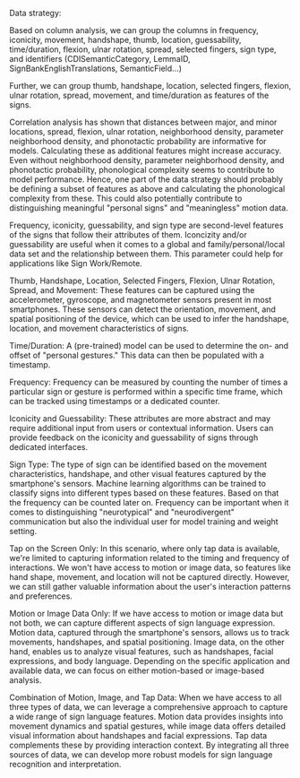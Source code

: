 Data strategy: 

Based on column analysis, we can group the columns in frequency, iconicity, movement, handshape, thumb, location, guessability, time/duration, flexion, ulnar rotation, spread, selected fingers, sign type, and identifiers (CDISemanticCategory, LemmaID, SignBankEnglishTranslations, SemanticField...)

Further, we can group thumb, handshape, location, selected fingers, flexion, ulnar rotation, spread, movement, and time/duration as features of the signs. 

Correlation analysis has shown that distances between major, and minor locations, spread, flexion, ulnar rotation, neighborhood density, parameter neighborhood density, and phonotactic probability are informative for models. Calculating these as additional features might increase accuracy. Even without neighborhood density, parameter neighborhood density, and phonotactic probability, phonological complexity seems to contribute to model performance. Hence, one part of the data strategy should probably be defining a subset of features as above and calculating the phonological complexity from these. This could also potentially contribute to distinguishing meaningful "personal signs" and "meaningless" motion data. 

Frequency, iconicity, guessability, and sign type are second-level features of the signs that follow their attributes of them. Iconcizity and/or guessability are useful when it comes to a global and family/personal/local data set and the relationship between them. This parameter could help for applications like Sign Work/Remote. 

Thumb, Handshape, Location, Selected Fingers, Flexion, Ulnar Rotation, Spread, and Movement: These features can be captured using the accelerometer, gyroscope, and magnetometer sensors present in most smartphones. These sensors can detect the orientation, movement, and spatial positioning of the device, which can be used to infer the handshape, location, and movement characteristics of signs.

Time/Duration: A (pre-trained) model can be used to determine the on- and offset of "personal gestures." This data can then be populated with a timestamp. 

Frequency: Frequency can be measured by counting the number of times a particular sign or gesture is performed within a specific time frame, which can be tracked using timestamps or a dedicated counter.

Iconicity and Guessability: These attributes are more abstract and may require additional input from users or contextual information. Users can provide feedback on the iconicity and guessability of signs through dedicated interfaces.

Sign Type: The type of sign can be identified based on the movement characteristics, handshape, and other visual features captured by the smartphone's sensors. Machine learning algorithms can be trained to classify signs into different types based on these features. Based on that the frequency can be counted later on. Frequency can be important when it comes to distinguishing "neurotypical" and "neurodivergent" communication but also the individual user for model training and weight setting. 

Tap on the Screen Only: In this scenario, where only tap data is available, we're limited to capturing information related to the timing and frequency of interactions. We won't have access to motion or image data, so features like hand shape, movement, and location will not be captured directly. However, we can still gather valuable information about the user's interaction patterns and preferences.

Motion or Image Data Only: If we have access to motion or image data but not both, we can capture different aspects of sign language expression. Motion data, captured through the smartphone's sensors, allows us to track movements, handshapes, and spatial positioning. Image data, on the other hand, enables us to analyze visual features, such as handshapes, facial expressions, and body language. Depending on the specific application and available data, we can focus on either motion-based or image-based analysis.

Combination of Motion, Image, and Tap Data: When we have access to all three types of data, we can leverage a comprehensive approach to capture a wide range of sign language features. Motion data provides insights into movement dynamics and spatial gestures, while image data offers detailed visual information about handshapes and facial expressions. Tap data complements these by providing interaction context. By integrating all three sources of data, we can develop more robust models for sign language recognition and interpretation.